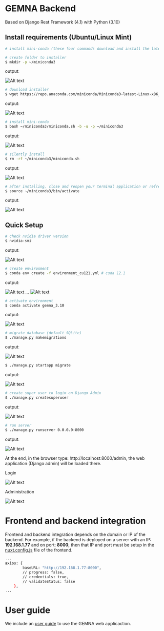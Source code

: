 # GEMNA Backend

Based on Django Rest Framework (4.1) with Python (3.10)

## Install requirements (Ubuntu/Linux Mint)
``` bash
# install mini-conda (these four commands download and install the latest 64-bit version of the Linux installer)

# create folder to installer
$ mkdir -p ~/miniconda3
```
output:

![Alt text](/setup_img/conda_mkdir.png)

``` bash
# download installer
$ wget https://repo.anaconda.com/miniconda/Miniconda3-latest-Linux-x86_64.sh -O ~/miniconda3/miniconda.sh
```
output:

![Alt text](/setup_img/conda_download.png)

``` bash
# install mini-conda
$ bash ~/miniconda3/miniconda.sh -b -u -p ~/miniconda3
```
output:

![Alt text](/setup_img/conda_bash.png)

``` bash
# silently install
$ rm -rf ~/miniconda3/miniconda.sh
```
output:

![Alt text](/setup_img/conda_rm.png)

``` bash
# after installing, close and reopen your terminal application or refresh it to activate mini-conda
$ source ~/miniconda3/bin/activate
```
output:

![Alt text](/setup_img/conda_source.png)


## Quick Setup
``` bash
# check nvidia driver version
$ nvidia-smi
```
output:

![Alt text](/setup_img/nvidia_smi.png)

``` bash
# create environment
$ conda env create -f environment_cu121.yml # cuda 12.1
```
output:

![Alt text](/setup_img/install_env1.png)
...
![Alt text](/setup_img/install_env2.png)

``` bash
# activate environment
$ conda activate gemna_3.10
```
output:

![Alt text](/setup_img/activate_env.png)

``` bash
# migrate database (default SQLite)
$ ./manage.py makemigrations
```
output:

![Alt text](/setup_img/makemigrations.png)

``` bash
$ ./manage.py startapp migrate
```
output:

![Alt text](/setup_img/migrate.png)

``` bash
# create super user to login on Django Admin
$ ./manage.py createsuperuser
```
output:

![Alt text](/setup_img/createsuperuser.png)

``` bash
# run server
$ ./manage.py runserver 0.0.0.0:8000
```
output:

![Alt text](/setup_img/runserver.png)

At the end, in the browser type: http://localhost:8000/admin, the web application (Django admin) will be loaded there.

Login

![Alt text](/setup_img/login_drf.png)

Administration

![Alt text](/setup_img/admin_drf.png)

# Frontend and backend integration
Frontend and backend integration depends on the domain or IP of the backend. For example, if the backend is deployed on a server with an IP: **192.168.1.77** and on port: **8000**, then that IP and port must be setup in the [nuxt.config.js](https://github.com/win7/GEMNA_Frontend/blob/main/nuxt.config.js) file of the frontend.

``` bash
...
axios: {
		baseURL: "http://192.168.1.77:8000",
		// progress: false,
		// credentials: true,
		// validateStatus: false
	},
...
```

# User guide
We include an [user guide](https://github.com/win7/GEMNA_Backend/blob/main/GEMNA_User_guide.pdf) to use the GEMNA web applicaction.

